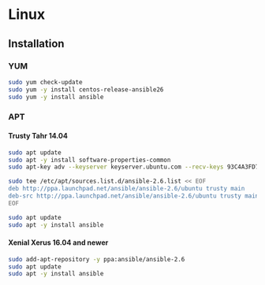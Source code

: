 # Linux

## Installation

### YUM

```sh
sudo yum check-update
sudo yum -y install centos-release-ansible26
sudo yum -y install ansible
```

### APT

#### Trusty Tahr 14.04

```sh
sudo apt update
sudo apt -y install software-properties-common
sudo apt-key adv --keyserver keyserver.ubuntu.com --recv-keys 93C4A3FD7BB9C367
```

```sh
sudo tee /etc/apt/sources.list.d/ansible-2.6.list << EOF
deb http://ppa.launchpad.net/ansible/ansible-2.6/ubuntu trusty main
deb-src http://ppa.launchpad.net/ansible/ansible-2.6/ubuntu trusty main
EOF
```

```sh
sudo apt update
sudo apt -y install ansible
```

#### Xenial Xerus 16.04 and newer

```sh
sudo add-apt-repository -y ppa:ansible/ansible-2.6
sudo apt update
sudo apt -y install ansible
```
